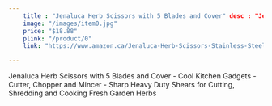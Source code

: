 ```yaml
---
    title : "Jenaluca Herb Scissors with 5 Blades and Cover" desc : "Jenaluca Herb Scissors with 5 Blades and Cover - Cool Kitchen Gadgets - Cutter, Chopper and Mincer - Sharp Heavy Duty Shears for Cutting, Shredding and Cooking Fresh Garden Herbs "
    image: "/images/item0.jpg" 
    price: "$18.88" 
    plink: "/product/0"
    link: "https://www.amazon.ca/Jenaluca-Herb-Scissors-Stainless-Steel/dp/B00LRKMK96/ref=sr_1_6?gclid=Cj0KCQjwr4eYBhDrARIsANPywCiZk3UKPM6p3wy3o0QGdMRNIZjc-IZhscUmgLlB6iFkoLaRyRiFW8gaArFiEALw_wcB&hvadid=596079514466&hvdev=c&hvlocphy=9001314&hvnetw=g&hvqmt=e&hvrand=14636581063635512960&hvtargid=kwd-301827503455&hydadcr=21260_13355336&keywords=cool+cooking+gadgets&qid=1661196350&sr=8-6" 

---
```


Jenaluca Herb Scissors with 5 Blades and Cover - Cool Kitchen Gadgets - Cutter, Chopper and Mincer - Sharp Heavy Duty Shears for Cutting, Shredding and Cooking Fresh Garden Herbs